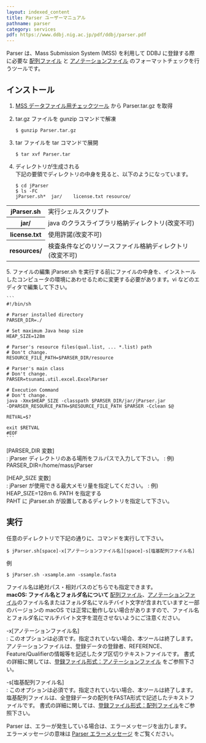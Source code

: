 ```yaml
---
layout: indexed_content
title: Parser ユーザーマニュアル
pathname: parser
category: services
pdf: https://www.ddbj.nig.ac.jp/pdf/ddbj/parser.pdf
---
```


Parser は、Mass Submission System (MSS) を利用して DDBJ に登録する際に必要な
[配列ファイル](/ddbj/file-format.html#sequence) と [アノテーションファイル](/ddbj/file-format.html#annotation) のフォーマットチェックを行うツールです。

## インストール

1. [MSS データファイル用チェックツール](/ddbj/mss-tool.html) から Parser.tar.gz を取得  
2. tar.gz ファイルを gunzip コマンドで解凍
    
    ``` code
    $ gunzip Parser.tar.gz
    ```
3. tar ファイルを tar コマンドで展開
    
    ``` 
    $ tar xvf Parser.tar
    ```
4. ディレクトリが生成される  
    下記の要領でディレクトリの中身を見ると、以下のようになっています。
    
    ``` 
    $ cd jParser
    $ ls -FC
    jParser.sh*  jar/    license.txt resource/
    ```
  <table>
    <tbody>
      <tr>
        <th>jParser.sh</th>
        <td>実行シェルスクリプト</td>
        </tr>
      <tr>
        <th>jar/</th>
        <td>java のクラスライブラリ格納ディレクトリ(改変不可)</td>
        </tr>
      <tr>
        <th>license.txt</th>
        <td>使用許諾(改変不可)</td>
        </tr>
      <tr>
        <th>resources/</th>
        <td>検査条件などのリソースファイル格納ディレクトリ(改変不可)</td>
      </tr>
    </tbody>
  </table>
5. ファイルの編集  
    jParser.sh を実行する前にファイルの中身を、インストールしたコンピュータの環境にあわせるために変更する必要があります。vi
    などのエディタで編集して下さい。
    
    ``` 
    #!/bin/sh
    
    # Parser installed directory
    PARSER_DIR=./
    
    # Set maximum Java heap size
    HEAP_SIZE=128m
    
    # Parser's resource files(qual.list, ... *.list) path
    # Don't change.
    RESOURCE_FILE_PATH=$PARSER_DIR/resource
    
    # Parser's main class
    # Don't change.
    PARSER=tsunami.util.excel.ExcelParser
    
    # Execution Command
    # Don't change.
    java -Xmx$HEAP_SIZE -classpath $PARSER_DIR/jar/jParser.jar 
    -DPARSER_RESOURCE_PATH=$RESOURCE_FILE_PATH $PARSER -Cclean $@
    
    RETVAL=$?
    
    exit $RETVAL
    #EOF
    ```
[PARSER\_DIR 変数\]  
: jParser ディレクトリのある場所をフルパスで入力して下さい。
: 例) PARSER\_DIR=/home/mass/jParser

[HEAP\_SIZE 変数\]  
: jParser が使用できる最大メモリ量を指定してください。
: 例) HEAP\_SIZE=128m
6. PATH を指定する  
  PAHT に jParser.sh が設置してあるディレクトリを指定して下さい。

## 実行

任意のディレクトリで下記の通りに、コマンドを実行して下さい。

``` 
$ jParser.sh[space]-x[アノテーションファイル名][space]-s[塩基配列ファイル名]
```

例

``` 
$ jParser.sh -xsample.ann -ssample.fasta
```

ファイル名は絶対パス・相対パスのどちらでも指定できます。  
**macOS: ファイル名とフォルダ名について**
[配列ファイル](/ddbj/file-format.html#sequence)、[アノテーションファイル](/ddbj/file-format.html#annotation)のファイル名またはフォルダ名にマルチバイト文字が含まれていますと一部のバージョンの macOS では正常に動作しない場合がありますので、ファイル名とフォルダ名にマルチバイト文字を混在させないようにご注意ください。

\-x[<span class="font-br font-normal">アノテーションファイル名</span>\]  
: このオプションは必須です。指定されていない場合、本ツールは終了します。 アノテーションファイルは、登録データの登録者、REFERENCE、Feature/Qualifierの情報等を記述したタブ区切りテキストファイルです。 書式の詳細に関しては、[登録ファイル形式：アノテーションファイル](/ddbj/file-format.html#annotation) をご参照下さい。

\-s[<span class="font-br font-normal">塩基配列ファイル名</span>\]  
: このオプションは必須です。指定されていない場合、本ツールは終了します。 塩基配列ファイルは、全登録データの配列をFASTA形式で記述したテキストファイルです。 書式の詳細に関しては、[登録ファイル形式：配列ファイル](/ddbj/file-format.html#sequence)をご参照下さい。

<div class="attention">

Parser は、エラーが発生している場合は、エラーメッセージを出力します。  
エラーメッセージの意味は [Parser エラーメッセージ](/ddbj/validator.html#parser) をご覧ください。

</div>
